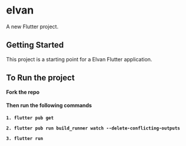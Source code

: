 # elvan

A new Flutter project.

## Getting Started

This project is a starting point for a Elvan Flutter application.

## To Run the project

<b> Fork the repo

#### Then run the following commands

`1. flutter pub get`

`2. flutter pub run build_runner watch --delete-conflicting-outputs`

`3. flutter run`
